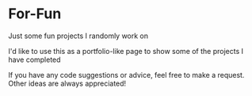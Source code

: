 # For-Fun
Just some fun projects I randomly work on

I'd like to use this as a portfolio-like page to show some of the projects I have completed

If you have any code suggestions or advice, feel free to make a request. Other ideas are always appreciated!
